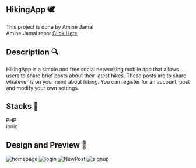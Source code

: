 ## HikingApp 🕊
This project is done by  Amine Jamal </br>
Amine Jamal repo: [Click Here](https://github.com/AmineJml/GroupProject-Mobile)

<h2>Description 🔍</h2>
 
HikingApp is a simple and free social networking mobile app that allows users to share brief posts about their latest hikes.
These posts are to share whatever is on your mind about hiking. You can register for an account, post and modify your own settings.

<h2>Stacks 🔐</h2>
 
PHP </br>
ionic </br>



 <h2>Design and Preview 👾</h2>
 

![homepage](https://user-images.githubusercontent.com/97894740/207956297-6e58d469-6918-4033-8dae-68fb8e5f112f.PNG)
![login](https://user-images.githubusercontent.com/97894740/207956302-a7a31ad7-4bff-4a17-9010-1ed0891f36a3.PNG)
![NewPost](https://user-images.githubusercontent.com/97894740/207956304-3fb2133f-46a5-4f0a-9a65-4d5f38c137cd.PNG)
![signup](https://user-images.githubusercontent.com/97894740/207956305-2b2ecd68-0f0b-48aa-9d46-164a0b51559f.PNG)
